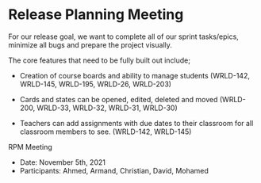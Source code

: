# Release Planning Meeting

For our release goal, we want to complete all of our sprint tasks/epics, minimize all bugs and prepare the project visually.

The core features that need to be fully built out include;
- Creation of course boards and ability to manage students (WRLD-142, WRLD-145, WRLD-195, WRLD-26, WRLD-203)

- Cards and states can be opened, edited, deleted and moved (WRLD-200, WRLD-33, WRLD-32, WRLD-31, WRLD-30)

- Teachers can add assignments with due dates to their classroom for all classroom members to see. (WRLD-142, WRLD-145)

RPM Meeting
- Date: November 5th, 2021
- Participants: Ahmed, Armand, Christian, David, Mohamed
